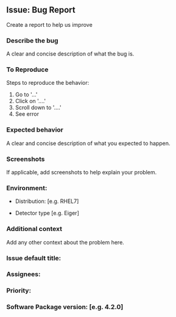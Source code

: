## Issue: Bug Report
Create a report to help us improve 



### Describe the bug
A clear and concise description of what the bug is.

### To Reproduce
Steps to reproduce the behavior:

1. Go to '...'
2. Click on '....'
3. Scroll down to '....'
4. See error

### Expected behavior
A clear and concise description of what you expected to happen.

### Screenshots
If applicable, add screenshots to help explain your problem.

### Environment:

* Distribution: [e.g. RHEL7]

* Detector type [e.g. Eiger]

### Additional context
Add any other context about the problem here.

### Issue default title:
### Assignees:
### Priority:
### Software Package version: [e.g. 4.2.0]
